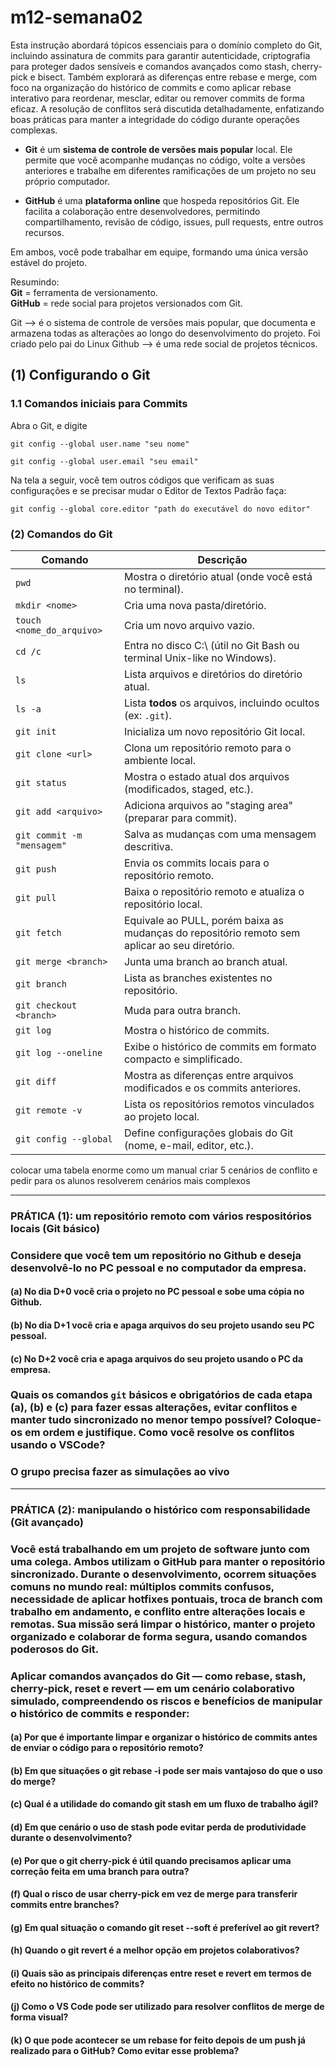 # m12-semana02

Esta instrução abordará tópicos essenciais para o domínio completo do Git, incluindo assinatura de commits para garantir autenticidade, criptografia para proteger dados sensíveis e comandos avançados como stash, cherry-pick e bisect. Também explorará as diferenças entre rebase e merge, com foco na organização do histórico de commits e como aplicar rebase interativo para reordenar, mesclar, editar ou remover commits de forma eficaz. A resolução de conflitos será discutida detalhadamente, enfatizando boas práticas para manter a integridade do código durante operações complexas.

- **Git** é um **sistema de controle de versões mais popular** local. Ele permite que você acompanhe mudanças no código, volte a versões anteriores e trabalhe em diferentes ramificações de um projeto no seu próprio computador.

- **GitHub** é uma **plataforma online** que hospeda repositórios Git. Ele facilita a colaboração entre desenvolvedores, permitindo compartilhamento, revisão de código, issues, pull requests, entre outros recursos.

Em ambos, você pode trabalhar em equipe, formando uma única versão estável do projeto.

Resumindo:  
**Git** = ferramenta de versionamento.  
**GitHub** = rede social para projetos versionados com Git.

Git --> é o sistema de controle de versões mais popular, que documenta e armazena todas as alterações ao longo do desenvolvimento do projeto. Foi criado pelo pai do Linux
Github --> é uma rede social de projetos técnicos.


## (1) Configurando o Git

### 1.1 Comandos iniciais para Commits
Abra o Git, e digite 

```
git config --global user.name "seu nome"
```

```
git config --global user.email "seu email"
```

Na tela a seguir, você tem outros códigos que verificam as suas configurações e se precisar mudar o Editor de Textos Padrão faça:

```
git config --global core.editor "path do executável do novo editor"
```

### (2) Comandos do Git

| Comando                     | Descrição                                                                 |
|----------------------------|---------------------------------------------------------------------------|
| `pwd`                      | Mostra o diretório atual (onde você está no terminal).                    |
| `mkdir <nome>`             | Cria uma nova pasta/diretório.                                           |
| `touch <nome_do_arquivo>`  | Cria um novo arquivo vazio.                                              |
| `cd /c`                    | Entra no disco C:\ (útil no Git Bash ou terminal Unix-like no Windows).  |
| `ls`                       | Lista arquivos e diretórios do diretório atual.                          |
| `ls -a`                    | Lista **todos** os arquivos, incluindo ocultos (ex: `.git`).             |
| `git init`                 | Inicializa um novo repositório Git local.                                |
| `git clone <url>`          | Clona um repositório remoto para o ambiente local.                       |
| `git status`               | Mostra o estado atual dos arquivos (modificados, staged, etc.).          |
| `git add <arquivo>`        | Adiciona arquivos ao "staging area" (preparar para commit).              |
| `git commit -m "mensagem"` | Salva as mudanças com uma mensagem descritiva.                           |
| `git push`                 | Envia os commits locais para o repositório remoto.                       |
| `git pull`                 | Baixa o repositório remoto e atualiza o repositório local.               |
| `git fetch`                | Equivale ao PULL, porém baixa as mudanças do repositório remoto sem aplicar ao seu diretório.    |
| `git merge <branch>`       | Junta uma branch ao branch atual.                                        |
| `git branch`               | Lista as branches existentes no repositório.                             |
| `git checkout <branch>`    | Muda para outra branch.                                                  |
| `git log`                  | Mostra o histórico de commits.                                           |
| `git log --oneline`        | Exibe o histórico de commits em formato compacto e simplificado.         |
| `git diff`                 | Mostra as diferenças entre arquivos modificados e os commits anteriores. |
| `git remote -v`            | Lista os repositórios remotos vinculados ao projeto local.               |
| `git config --global`      | Define configurações globais do Git (nome, e-mail, editor, etc.).        |



colocar uma tabela enorme como um manual
criar 5 cenários de conflito e pedir para os alunos resolverem
cenários mais complexos

---
### PRÁTICA (1): um repositório remoto com vários respositórios locais (Git básico)

### Considere que você tem um repositório no Github e deseja desenvolvê-lo no PC pessoal e no computador da empresa.

#### (a) No dia D+0 você cria o projeto no PC pessoal e sobe uma cópia no Github.
#### (b) No dia D+1 você cria e apaga arquivos do seu projeto usando seu PC pessoal.
#### (c) No D+2 você cria e apaga arquivos do seu projeto usando o PC da empresa.

### Quais os comandos ```git``` básicos e obrigatórios de cada etapa (a), (b) e (c) para fazer essas alterações, evitar conflitos e manter tudo sincronizado no menor tempo possível? Coloque-os em ordem e justifique. Como você resolve os conflitos usando o VSCode?

### O grupo precisa fazer as simulações ao vivo

---
### PRÁTICA (2): manipulando o histórico com responsabilidade (Git avançado)

### Você está trabalhando em um projeto de software junto com uma colega. Ambos utilizam o GitHub para manter o repositório sincronizado. Durante o desenvolvimento, ocorrem situações comuns no mundo real: múltiplos commits confusos, necessidade de aplicar hotfixes pontuais, troca de branch com trabalho em andamento, e conflito entre alterações locais e remotas. Sua missão será limpar o histórico, manter o projeto organizado e colaborar de forma segura, usando comandos poderosos do Git.


### Aplicar comandos avançados do Git — como rebase, stash, cherry-pick, reset e revert — em um cenário colaborativo simulado, compreendendo os riscos e benefícios de manipular o histórico de commits e responder:


#### (a) Por que é importante limpar e organizar o histórico de commits antes de enviar o código para o repositório remoto?
#### (b) Em que situações o git rebase -i pode ser mais vantajoso do que o uso do merge?
#### (c) Qual é a utilidade do comando git stash em um fluxo de trabalho ágil?
#### (d) Em que cenário o uso de stash pode evitar perda de produtividade durante o desenvolvimento?
#### (e) Por que o git cherry-pick é útil quando precisamos aplicar uma correção feita em uma branch para outra?
#### (f) Qual o risco de usar cherry-pick em vez de merge para transferir commits entre branches?
#### (g) Em qual situação o comando git reset --soft é preferível ao git revert?
#### (h) Quando o git revert é a melhor opção em projetos colaborativos?
#### (i) Quais são as principais diferenças entre reset e revert em termos de efeito no histórico de commits?
#### (j) Como o VS Code pode ser utilizado para resolver conflitos de merge de forma visual?
#### (k) O que pode acontecer se um rebase for feito depois de um push já realizado para o GitHub? Como evitar esse problema?


